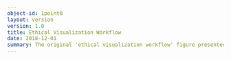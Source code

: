 ```yaml
---
object-id: 1point0
layout: version
version: 1.0
title: Ethical Visualization Workflow
date: 2018-12-01
summary: The original 'ethical visualization workflow' figure presented in the paper 'Racism in the Machine', published in Digital Humanities Quarterly.
---
```


